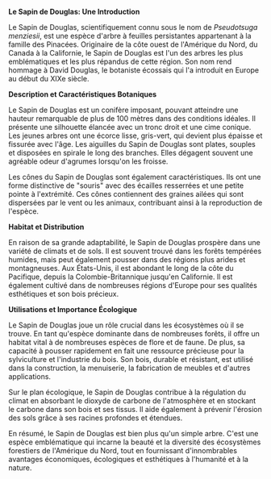 **Le Sapin de Douglas: Une Introduction**

Le Sapin de Douglas, scientifiquement connu sous le nom de *Pseudotsuga menziesii*, est une espèce d'arbre à feuilles persistantes appartenant à la famille des Pinacées. Originaire de la côte ouest de l'Amérique du Nord, du Canada à la Californie, le Sapin de Douglas est l'un des arbres les plus emblématiques et les plus répandus de cette région. Son nom rend hommage à David Douglas, le botaniste écossais qui l'a introduit en Europe au début du XIXe siècle.

**Description et Caractéristiques Botaniques**

Le Sapin de Douglas est un conifère imposant, pouvant atteindre une hauteur remarquable de plus de 100 mètres dans des conditions idéales. Il présente une silhouette élancée avec un tronc droit et une cime conique. Les jeunes arbres ont une écorce lisse, gris-vert, qui devient plus épaisse et fissurée avec l'âge. Les aiguilles du Sapin de Douglas sont plates, souples et disposées en spirale le long des branches. Elles dégagent souvent une agréable odeur d'agrumes lorsqu'on les froisse.

Les cônes du Sapin de Douglas sont également caractéristiques. Ils ont une forme distinctive de "souris" avec des écailles resserrées et une petite pointe à l'extrémité. Ces cônes contiennent des graines ailées qui sont dispersées par le vent ou les animaux, contribuant ainsi à la reproduction de l'espèce.

**Habitat et Distribution**

En raison de sa grande adaptabilité, le Sapin de Douglas prospère dans une variété de climats et de sols. Il est souvent trouvé dans les forêts tempérées humides, mais peut également pousser dans des régions plus arides et montagneuses. Aux États-Unis, il est abondant le long de la côte du Pacifique, depuis la Colombie-Britannique jusqu'en Californie. Il est également cultivé dans de nombreuses régions d'Europe pour ses qualités esthétiques et son bois précieux.

**Utilisations et Importance Écologique**

Le Sapin de Douglas joue un rôle crucial dans les écosystèmes où il se trouve. En tant qu'espèce dominante dans de nombreuses forêts, il offre un habitat vital à de nombreuses espèces de flore et de faune. De plus, sa capacité à pousser rapidement en fait une ressource précieuse pour la sylviculture et l'industrie du bois. Son bois, durable et résistant, est utilisé dans la construction, la menuiserie, la fabrication de meubles et d'autres applications.

Sur le plan écologique, le Sapin de Douglas contribue à la régulation du climat en absorbant le dioxyde de carbone de l'atmosphère et en stockant le carbone dans son bois et ses tissus. Il aide également à prévenir l'érosion des sols grâce à ses racines profondes et étendues.

En résumé, le Sapin de Douglas est bien plus qu'un simple arbre. C'est une espèce emblématique qui incarne la beauté et la diversité des écosystèmes forestiers de l'Amérique du Nord, tout en fournissant d'innombrables avantages économiques, écologiques et esthétiques à l'humanité et à la nature.